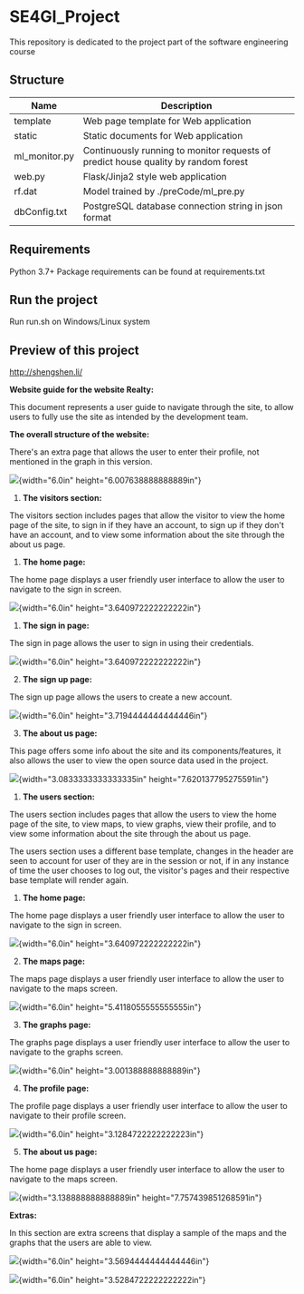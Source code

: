 # SE4GI_Project
 This repository is dedicated to the project part of the software engineering course
## Structure
| Name       | Description  |
| ---- | ------------ | 
| template | Web page template for Web application  | 
| static | Static documents for Web application  | 
| ml_monitor.py | Continuously running to monitor requests of predict house quality by random forest  | 
| web.py | Flask/Jinja2 style web application  | 
| rf.dat | Model trained by ./preCode/ml_pre.py  | 
| dbConfig.txt | PostgreSQL database connection string in json format | 

## Requirements
Python 3.7+
Package requirements can be found at requirements.txt
## Run the project
Run run.sh on Windows/Linux system
## Preview of this project
http://shengshen.li/

**Website guide for the website Realty:**

This document represents a user guide to navigate through the site, to
allow users to fully use the site as intended by the development team.

**The overall structure of the website:**

There's an extra page that allows the user to enter their profile, not
mentioned in the graph in this version.

![](vertopal_948326db09924f1e8fc32266397611fc/media/image1.JPG){width="6.0in"
height="6.007638888888889in"}

1.  **The visitors section:**

The visitors section includes pages that allow the visitor to view the
home page of the site, to sign in if they have an account, to sign up if
they don't have an account, and to view some information about the site
through the about us page.

1.  **The home page:**

The home page displays a user friendly user interface to allow the user
to navigate to the sign in screen.

![](vertopal_948326db09924f1e8fc32266397611fc/media/image2.jpeg){width="6.0in"
height="3.640972222222222in"}

1.  **The sign in page:**

The sign in page allows the user to sign in using their credentials.

![](vertopal_948326db09924f1e8fc32266397611fc/media/image3.jpeg){width="6.0in"
height="3.640972222222222in"}

2.  **The sign up page:**

The sign up page allows the users to create a new account.

![](vertopal_948326db09924f1e8fc32266397611fc/media/image4.jpeg){width="6.0in"
height="3.7194444444444446in"}

3.  **The about us page:**

This page offers some info about the site and its components/features,
it also allows the user to view the open source data used in the
project.

![](vertopal_948326db09924f1e8fc32266397611fc/media/image5.jpeg){width="3.0833333333333335in"
height="7.620137795275591in"}

1.  **The users section:**

The users section includes pages that allow the users to view the home
page of the site, to view maps, to view graphs, view their profile, and
to view some information about the site through the about us page.

The users section uses a different base template, changes in the header
are seen to account for user of they are in the session or not, if in
any instance of time the user chooses to log out, the visitor's pages
and their respective base template will render again.

1.  **The home page:**

The home page displays a user friendly user interface to allow the user
to navigate to the sign in screen.

![](vertopal_948326db09924f1e8fc32266397611fc/media/image6.jpeg){width="6.0in"
height="3.640972222222222in"}

2.  **The maps page:**

The maps page displays a user friendly user interface to allow the user
to navigate to the maps screen.

![](vertopal_948326db09924f1e8fc32266397611fc/media/image7.jpeg){width="6.0in"
height="5.4118055555555555in"}

3.  **The graphs page:**

The graphs page displays a user friendly user interface to allow the
user to navigate to the graphs screen.

![](vertopal_948326db09924f1e8fc32266397611fc/media/image8.jpeg){width="6.0in"
height="3.001388888888889in"}

4.  **The profile page:**

The profile page displays a user friendly user interface to allow the
user to navigate to their profile screen.

![](vertopal_948326db09924f1e8fc32266397611fc/media/image9.jpeg){width="6.0in"
height="3.1284722222222223in"}

5.  **The about us page:**

The home page displays a user friendly user interface to allow the user
to navigate to the maps screen.

![](vertopal_948326db09924f1e8fc32266397611fc/media/image10.jpeg){width="3.138888888888889in"
height="7.757439851268591in"}

**Extras:**

In this section are extra screens that display a sample of the maps and
the graphs that the users are able to view.

![](vertopal_948326db09924f1e8fc32266397611fc/media/image11.jpeg){width="6.0in"
height="3.5694444444444446in"}

![](vertopal_948326db09924f1e8fc32266397611fc/media/image12.jpeg){width="6.0in"
height="3.5284722222222222in"}
